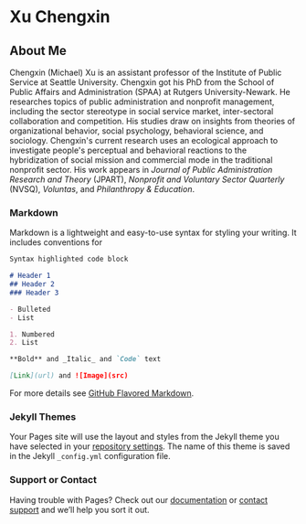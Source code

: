 # Xu Chengxin

## About Me

Chengxin (Michael) Xu is an assistant professor of the Institute of Public Service at Seattle University. Chengxin got his PhD from the School of Public Affairs and Administration (SPAA) at Rutgers University-Newark. He researches topics of public administration and nonprofit management, including the sector stereotype in social service market, inter-sectoral collaboration and competition. His studies draw on insights from theories of organizational behavior, social psychology, behavioral science, and sociology. Chengxin's current research uses an ecological approach to investigate people's perceptual and behavioral reactions to the hybridization of social mission and commercial mode in the traditional nonprofit sector. His work appears in _Journal of Public Administration Research and Theory_ (JPART), _Nonprofit and Voluntary Sector Quarterly_ (NVSQ), _Voluntas_, and _Philanthropy & Education_. 


### Markdown

Markdown is a lightweight and easy-to-use syntax for styling your writing. It includes conventions for

```markdown
Syntax highlighted code block

# Header 1
## Header 2
### Header 3

- Bulleted
- List

1. Numbered
2. List

**Bold** and _Italic_ and `Code` text

[Link](url) and ![Image](src)
```

For more details see [GitHub Flavored Markdown](https://guides.github.com/features/mastering-markdown/).

### Jekyll Themes

Your Pages site will use the layout and styles from the Jekyll theme you have selected in your [repository settings](https://github.com/cxuchengxin/xuchengxin.github.io/settings). The name of this theme is saved in the Jekyll `_config.yml` configuration file.

### Support or Contact

Having trouble with Pages? Check out our [documentation](https://docs.github.com/categories/github-pages-basics/) or [contact support](https://github.com/contact) and we’ll help you sort it out.
